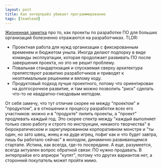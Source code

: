 ```yaml
---
layout: post
title: Как энтерпрайз убивает программирование
tags: [teamlead]
---
```

[Жизненная заметка](https://javahippie.net/software/business/2021/08/30/enterprise-software-killed-the-developer.html) про то, как проекты по разработке ПО для больших организаций болезненно отражаются на разработчиках. TLDR:
- Проектная работа для нужд организации с фиксированным временем и бюджетом уныла. Иногда делают подпорку в виде команды эксплуатации, которая продолжает развивать ПО после завершения проекта, но это не решит проблему.
- Повальная стандартизация и спускаемая сверху архитектура препятствуют развитию разработчиков и приводят к неоптимальным решениям и вялому коду.
- Продуктовый подход лучше проектного, потому что ориентирован на долгосрочное развитие, и там можно позволить "риск" сделать что-то не квадратно-гнездовым методом.

От себя замечу, что тут отличие скорее не между "проектом" и "продуктом", а в отношении к процессу разработки всех его участников: можно и в "продукте" пилить проекты, а "проект" продлевать каждый год. Это скорее спектр между "каждый выполняет только свою работу и строго по инструкции, никакого творчества" в бюрократическом и зарегулированном корпоративном монстре и "ты один, но зато швец, жнец и на дуде игрец, пофиг как и что будет завтра, лишь бы работало сейчас" в молодом, динамично развивающемся стартапе. Истина, как всегда, где-то посередине. А еще, разумеется, всегда актуален вопрос обратной связи: ПО нужно продавать. В энтерпрайзе его априори "купят", потому что других вариантов нет, а сторонний покупатель может пройти мимо.

